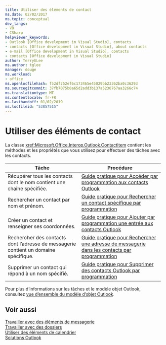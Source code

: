 ```yaml
---
title: Utiliser des éléments de contact
ms.date: 02/02/2017
ms.topic: conceptual
dev_langs:
- VB
- CSharp
helpviewer_keywords:
- Outlook [Office development in Visual Studio], contacts
- contacts [Office development in Visual Studio], about contacts
- e-mail [Office development in Visual Studio], contacts
- contacts [Office development in Visual Studio]
author: TerryGLee
ms.author: tglee
manager: douge
ms.workload:
- office
ms.openlocfilehash: f52df252ef6c173465e45029bb23362ba0c36293
ms.sourcegitcommit: 37fb7075b0a65d2add3b137a5230767aa3266c74
ms.translationtype: MT
ms.contentlocale: fr-FR
ms.lasthandoff: 01/02/2019
ms.locfileid: "53857515"
---
```

# <a name="work-with-contact-items"></a>Utiliser des éléments de contact
  La classe <xref:Microsoft.Office.Interop.Outlook.ContactItem> contient les méthodes et les propriétés que vous utilisez pour effectuer des tâches avec les contacts.  
  
|Tâche|Procédure|  
|----------|---------------|  
|Récupérer tous les contacts dont le nom contient une chaîne spécifiée.|[Guide pratique pour Accéder par programmation aux contacts Outlook](../vsto/how-to-programmatically-access-outlook-contacts.md)|  
|Rechercher un contact par nom et prénom.|[Guide pratique pour Rechercher un contact spécifique par programmation](../vsto/how-to-programmatically-search-for-a-specific-contact.md)|  
|Créer un contact et renseigner ses coordonnées.|[Guide pratique pour Ajouter par programmation une entrée aux contacts Outlook](../vsto/how-to-programmatically-add-an-entry-to-outlook-contacts.md)|  
|Rechercher des contacts dont l’adresse de messagerie contient un domaine spécifique.|[Guide pratique pour Rechercher une adresse de messagerie dans les contacts par programmation](../vsto/how-to-programmatically-search-for-an-e-mail-address-in-contacts.md)|  
|Supprimer un contact qui répond à un nom spécifié.|[Guide pratique pour Supprimer des contacts Outlook par programmation](../vsto/how-to-programmatically-delete-outlook-contacts.md)|  
  
 Pour plus d’informations sur les tâches et le modèle objet Outlook, consultez [vue d’ensemble du modèle d’objet Outlook](../vsto/outlook-object-model-overview.md).  
  
## <a name="see-also"></a>Voir aussi  
 [Travailler avec des éléments de messagerie](../vsto/working-with-mail-items.md)   
 [Travailler avec des dossiers](../vsto/working-with-folders.md)   
 [Utiliser des éléments de calendrier](../vsto/working-with-calendar-items.md)   
 [Solutions Outlook](../vsto/outlook-solutions.md)  

